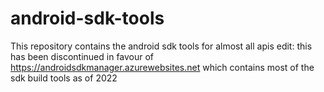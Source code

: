 # android-sdk-tools
This repository contains the android sdk tools for almost all apis
edit: this has been discontinued in favour of https://androidsdkmanager.azurewebsites.net which contains most of the sdk build tools as of 2022
